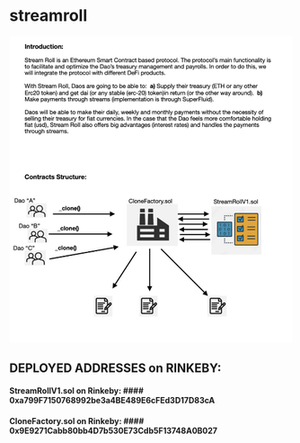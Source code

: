 # streamroll

<img src ="https://github.com/StreamRoll/streamroll/blob/master/images/im-1.png">

## DEPLOYED ADDRESSES on RINKEBY:
#### StreamRollV1.sol on Rinkeby: #### 0xa799F7150768992be3a4BE489E6cFEd3D17D83cA
#### CloneFactory.sol on Rinkeby: #### 0x9E9271Cabb80bb4D7b530E73Cdb5F13748A0B027





